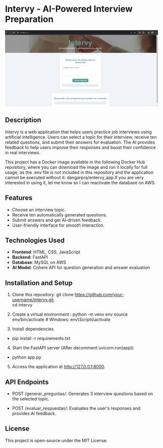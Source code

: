 # Intervy - AI-Powered Interview Preparation

![alt text](./Files/images/image.png)

## Description
Intervy is a web application that helps users practice job interviews using artificial intelligence. Users can select a topic for their interview, receive ten related questions, and submit their answers for evaluation. The AI provides feedback to help users improve their responses and boost their confidence in real interviews.

This project has a Docker image available in the following Docker Hub repository, where you can download the image and run it locally for full usage, as the .env file is not included in this repository and the application cannot be executed without it: dangarpra/entervy_app.If you are very interested in using it, let me know so I can reactivate the database on AWS.

## Features
- Choose an interview topic.
- Receive ten automatically generated questions.
- Submit answers and get AI-driven feedback.
- User-friendly interface for smooth interaction.

## Technologies Used
- **Frontend**: HTML, CSS, JavaScript
- **Backend**: FastAPI
- **Database**: MySQL on AWS
- **AI Model**: Cohere API for question generation and answer evaluation

## Installation and Setup
1. Clone this repository:
   git clone https://github.com/your-username/intervy.git  
   cd intervy

2. Create a virtual environment :
    python -m venv env
    source env/bin/activate  # Windows: env\Scripts\activate

3. Install dependencies
- pip install -r requirements.txt

4. Start the FastAPI server (After decomment uvicorn.run(app))
- python app.py 

5. Access the application at http://127.0.0.1:8000.

## API Endpoints
- POST /generar_preguntas/: Generates 3 interview questions based on the selected topic.

- POST /evaluar_respuestas/: Evaluates the user's responses and provides AI feedback.

## License
This project is open-source under the MIT License.

